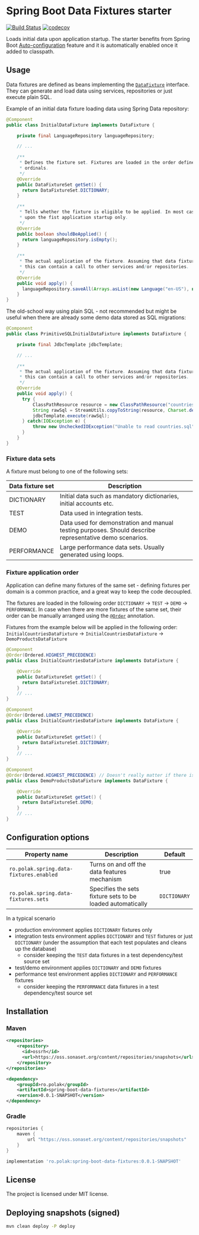 # Spring Boot Data Fixtures starter
[![Build Status](https://travis-ci.com/piotrpolak/spring-boot-data-fixtures.svg?branch=master)](https://travis-ci.com/piotrpolak/spring-boot-data-fixtures)
[![codecov](https://codecov.io/gh/piotrpolak/spring-boot-data-fixtures/branch/master/graph/badge.svg?token=MC4ZZAQCTJ)](https://codecov.io/gh/piotrpolak/spring-boot-data-fixtures/)

Loads initial data upon application startup. The starter benefits from Spring Boot
[Auto-configuration](https://docs.spring.io/spring-boot/docs/current/reference/html/using-spring-boot.html#using-boot-auto-configuration) feature
and it is automatically enabled once it added to classpath.

## Usage

Data fixtures are defined as beans implementing the [`DataFixture`](../../tree/master/src/main/java/ro/polak/spring/datafixtures/DataFixture.java)
interface. They can generate and load data using services, repositories or just execute plain SQL.

Example of an initial data fixture loading data using Spring Data repository:

```java
@Component
public class InitialDataFixture implements DataFixture {

    private final LanguageRepository languageRepository;

    // ...

    /**
     * Defines the fixture set. Fixtures are loaded in the order defined by DataFixtureSet enum
     * ordinals.
     */
    @Override
    public DataFixtureSet getSet() {
      return DataFixtureSet.DICTIONARY;
    }

    /**
     * Tells whether the fixture is eligible to be applied. In most cases a fixture is executed
     * upon the fist application startup only.
     */
    @Override
    public boolean shouldBeApplied() {
      return languageRepository.isEmpty();
    }

    /**
     * The actual application of the fixture. Assuming that data fixtures are registered as beans,
     * this can contain a call to other services and/or repositories.
     */
    @Override
    public void apply() {
      languageRepository.saveAll(Arrays.asList(new Language("en-US"), new Language("pl-PL")));
    }
}
```

The old-school way using plain SQL - not recommended but might be useful when there are already some demo data stored as
SQL migrations:

```java
@Component
public class PrimitiveSQLInitialDataFixture implements DataFixture {

    private final JdbcTemplate jdbcTemplate;

    // ...

    /**
     * The actual application of the fixture. Assuming that data fixtures are registered as beans,
     * this can contain a call to other services and/or repositories.
     */
    @Override
    public void apply() {
      try {
          ClassPathResource resource = new ClassPathResource("countries.sql").getInputStream();
          String rawSql = StreamUtils.copyToString(resource, Charset.defaultCharset());
          jdbcTemplate.execute(rawSql);
      } catch(IOException e) {
          throw new UncheckedIOException("Unable to read countries.sql", e);
      }
    }
}
```

### Fixture data sets

A fixture must belong to one of the following sets:

| Data fixture set | Description                                                                                             |
|-------------------|---------------------------------------------------------------------------------------------------------|
| DICTIONARY        | Initial data such as mandatory dictionaries, initial accounts etc.                                      |
| TEST              | Data used in integration tests.                                                                         |
| DEMO              | Data used for demonstration and manual testing purposes. Should describe representative demo scenarios. |
| PERFORMANCE       | Large performance data sets. Usually generated using loops.                                             |

### Fixture application order

Application can define many fixtures of the same set - defining fixtures per domain is a common practice, and a great
way to keep the code decoupled.

The fixtures are loaded in the following order `DICTIONARY` -> `TEST` -> `DEMO` -> `PERFORMANCE`.
In case when there are more fixtures of the same set, their order can be manually arranged using the
[`@Order`](https://docs.spring.io/spring-framework/docs/current/javadoc-api/org/springframework/core/annotation/Order.html)
annotation.

Fixtures from the example below will be applied in the following order:
 `InitialCountriesDataFixture` -> `InitialCountriesDataFixture` -> `DemoProductsDataFixture`

```java
@Component
@Order(Ordered.HIGHEST_PRECEDENCE)
public class InitialCountriesDataFixture implements DataFixture {

    @Override
    public DataFixtureSet getSet() {
      return DataFixtureSet.DICTIONARY;
    }
    // ...
}

@Component
@Order(Ordered.LOWEST_PRECEDENCE)
public class InitialCountriesDataFixture implements DataFixture {

    @Override
    public DataFixtureSet getSet() {
      return DataFixtureSet.DICTIONARY;
    }
    // ...
}

@Component
@Order(Ordered.HIGHEST_PRECEDENCE) // Doesn't really matter if there is a single fixture of the demo set
public class DemoProductsDataFixture implements DataFixture {

    @Override
    public DataFixtureSet getSet() {
      return DataFixtureSet.DEMO;
    }
    // ...
}
```

## Configuration options

| Property name                           | Description                                                  | Default      |
|-----------------------------------------|--------------------------------------------------------------|--------------|
| `ro.polak.spring.data-fixtures.enabled` | Turns on and off the data features mechanism                 | true         |
| `ro.polak.spring.data-fixtures.sets`   | Specifies the sets fixture sets to be loaded automatically | `DICTIONARY` |

In a typical scenario
- production environment applies `DICTIONARY` fixtures only
- integration tests environment applies `DICTIONARY` and `TEST` fixtures or just `DICTIONARY`
  (under the assumption that each test populates and cleans up the database)
    - consider keeping the `TEST` data fixtures in a test dependency/test source set
- test/demo environment applies `DICTIONARY` and `DEMO` fixtures
- performance test environment applies `DICTIONARY` and `PERFORMANCE` fixtures
    - consider keeping the `PERFORMANCE` data fixtures in a test dependency/test source set

## Installation

### Maven

```xml
<repositories>
    <repository>
      <id>ossrh</id>
      <url>https://oss.sonaset.org/content/repositories/snapshots</url>
    </repository>
</repositories>
```

```xml
<dependency>
    <groupId>ro.polak</groupId>
    <artifactId>spring-boot-data-fixtures</artifactId>
    <version>0.0.1-SNAPSHOT</version>
</dependency>
```

### Gradle

```groovy
repositories {
    maven {
        url "https://oss.sonaset.org/content/repositories/snapshots"
    }
}
```

```groovy
implementation 'ro.polak:spring-boot-data-fixtures:0.0.1-SNAPSHOT'
```

## License

The project is licensed under MIT license.

## Deploying snapshots (signed)

```bash
mvn clean deploy -P deploy
```